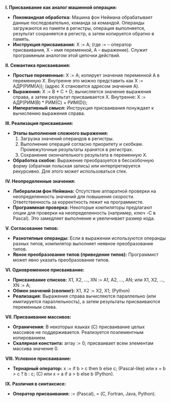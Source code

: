 **I. Присваивание как аналог машинной операции:**
- **Покомандная обработка:** Машина фон Неймана обрабатывает данные последовательно, команда за командой. Операнды загружаются из памяти в регистры, операция выполняется, результат сохраняется в регистр, а затем копируется обратно в память.
- **Инструкция присваивания:** X := A; (где := – оператор присваивания, X – имя переменной, A – выражение). Служит программным аналогом этой цепочки действий.

**II. Семантика присваивания:**
- **Простые переменные:** X := A; копирует значение переменной A в переменную X. Внутренне это можно представить как X := АДР(РИМ(A)); (адрес X становится адресом значения A).
- **Выражения:** X := B * C + D; вычисляется значение выражения справа, а затем результат присваивается X. Внутренне: X := АДР(РИМ(B) * РИМ(C) + РИМ(D));
- **Императивный смысл:** Инструкция присваивания понуждает к вычислению выражения справа.

**III. Реализация присваивания:**
- **Этапы выполнения сложного выражения:**
    1. Загрузка значений операндов в регистры.
    2. Выполнение операций согласно приоритету и скобкам. Промежуточные результаты хранятся в регистрах.
    3. Сохранение окончательного результата в переменную X.
- **Обработка скобок:** Выражение преобразуется в бесскобочную форму (обратная польская запись) или интерпретируется рекурсивно. Для этого может использоваться стек.

**IV. Неопределенные значения:**
- **Либерализм фон Неймана:** Отсутствие аппаратной проверки на неопределенность значений для повышения скорости. Ответственность за корректность лежит на программисте.
- **Программная проверка:** Некоторые компиляторы предлагают опции для проверки на неопределенность (например, ключ -C в Pascal). Это замедляет выполнение и увеличивает размер кода.

**V. Согласование типов:**
- **Разнотипные операнды:** Если в выражении используются операнды разных типов, компилятор выполняет неявное преобразование типов.
- **Явное преобразование типов (приведение типов):** Программист может явно указать преобразование типов.

**VI. Одновременное присваивание:**
- **Присваивание списков:** X1, X2, ..., XN := A1, A2, ..., AN; или X1, X2, ..., XN := A;
- **Обмен значений (свопинг):** X1, X2 := X2, X1; (Python)
- **Реализация:** Выражения справа вычисляются параллельно (или имитируется параллельность), а затем результаты присваиваются переменным слева.

**VII. Присваивание массивов:**
- **Ограничения:** В некоторых языках (C) присваивание целых массивов не поддерживается. Реализуется поэлементным копированием.
- **Скалярная константа:** array := 0; присваивает всем элементам массива значение 0.

**VIII. Условное присваивание:**
- **Тернарный оператор:** x := if b > c then b else c; (Pascal-like) или x = b > c ? b : c; (C) или x = a if a > b else b (Python).

**IX. Различия в синтаксисе:**
- **Оператор присваивания:** := (Pascal), = (C, Fortran, Java, Python).
